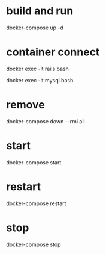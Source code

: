 # build and run
docker-compose up -d

# container connect
docker exec -it rails bash

docker exec -it mysql bash

# remove
docker-compose down --rmi all

# start
docker-compose start

# restart
docker-compose restart 

# stop
docker-compose stop
